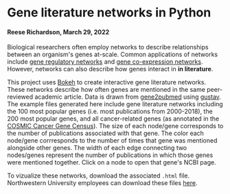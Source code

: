 # Gene literature networks in Python
#### Reese Richardson, March 29, 2022


Biological researchers often employ networks to describe relationships between an organism's genes at-scale. Common applications of networks include [gene regulatory networks](https://www.nature.com/articles/s41598-018-37667-4) and [gene co-expression networks](https://www.frontiersin.org/articles/10.3389/fgene.2019.01214/full). However, networks can also describe how genes interact in **in literature**. 

This project uses [Bokeh](https://docs.bokeh.org/en/latest/) to create interactive gene literature networks. These networks describe how often genes are mentioned in the same peer-reviewed academic article. Data is drawn from [gene2pubmed](ftp.ncbi.nlm.nih.gov/gene/DATA/) using [gustav](https://github.com/tstoeger/gustav). The example files generated here include gene literature networks including the 100 most popular genes (i.e. most publications from 2000-2018), the 200 most popular genes, and all cancer-related genes (as annotated in the [COSMIC Cancer Gene Census](https://cancer.sanger.ac.uk/census)). The size of each node/gene corresponds to the number of publications associated with that gene. The color each node/gene corrresponds to the number of times that gene was mentioned alongside other genes. The width of each edge connecting two nodes/genes represent the number of publications in which those genes were mentioned together. Click on a node to open that gene's NCBI page.

To vizualize these networks, download the associated `.html` file. Northwestern University employees can download these files [here](https://nuwildcat-my.sharepoint.com/:f:/g/personal/rar0738_ads_northwestern_edu/Eo3hJJxWhjxFt3_AvF-IufEBmjQKvoJzhEAwl3-tuHqrcw?e=mGRGHR).